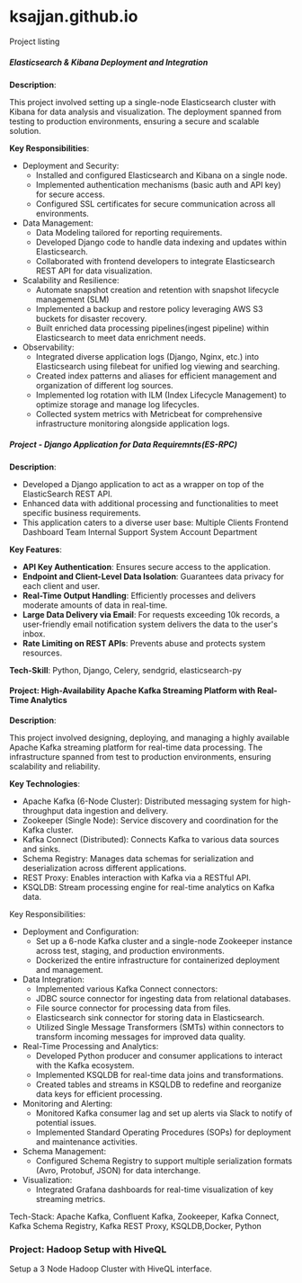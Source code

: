 # ksajjan.github.io
Project listing 

##### Elasticsearch & Kibana Deployment and Integration

**Description**:

This project involved setting up a single-node Elasticsearch cluster with Kibana for data analysis and visualization. The deployment spanned from testing to production environments, ensuring a secure and scalable solution.

**Key Responsibilities**:

* Deployment and Security:
	* Installed and configured Elasticsearch and Kibana on a single node.
	* Implemented authentication mechanisms (basic auth and API key) for secure access.
	* Configured SSL certificates for secure communication across all environments.
* Data Management:
	* Data Modeling tailored for reporting requirements.
	* Developed Django code to handle data indexing and updates within Elasticsearch.
	* Collaborated with frontend developers to integrate Elasticsearch REST API for data visualization.
* Scalability and Resilience:
	* Automate snapshot creation and retention with snapshot lifecycle management (SLM)
	* Implemented a backup and restore policy leveraging AWS S3 buckets for disaster recovery.
	* Built enriched data processing pipelines(ingest pipeline) within Elasticsearch to meet data enrichment needs.
* Observability:
	* Integrated diverse application logs (Django, Nginx, etc.) into Elasticsearch using filebeat for unified log viewing and searching.
	* Created index patterns and aliases for efficient management and organization of different log sources.
	* Implemented log rotation with ILM (Index Lifecycle Management) to optimize storage and manage log lifecycles.
	* Collected system metrics with Metricbeat for comprehensive infrastructure monitoring alongside application logs.


##### Project - Django Application for Data Requiremnts(ES-RPC)

**Description**:

* Developed a Django application to act as a wrapper on top of the ElasticSearch REST API.
* Enhanced data with additional processing and functionalities to meet specific business requirements.
* This application caters to a diverse user base:
	Multiple Clients
	Frontend Dashboard Team
	Internal Support System
	Account Department

**Key Features**:

* **API Key Authentication**: Ensures secure access to the application.
* **Endpoint and Client-Level Data Isolation**: Guarantees data privacy for each client and user.
* **Real-Time Output Handling**: Efficiently processes and delivers moderate amounts of data in real-time.
* **Large Data Delivery via Email**: For requests exceeding 10k records, a user-friendly email notification system delivers the data to the user's inbox.
* **Rate Limiting on REST APIs**: Prevents abuse and protects system resources.

**Tech-Skill**: Python, Django, Celery, sendgrid, elasticsearch-py


#### Project: High-Availability Apache Kafka Streaming Platform with Real-Time Analytics


**Description**:

This project involved designing, deploying, and managing a highly available Apache Kafka streaming platform for real-time data processing. The infrastructure spanned from test to production environments, ensuring scalability and reliability.

**Key Technologies**:

* Apache Kafka (6-Node Cluster): Distributed messaging system for high-throughput data ingestion and delivery.
* Zookeeper (Single Node): Service discovery and coordination for the Kafka cluster.
* Kafka Connect (Distributed): Connects Kafka to various data sources and sinks.
* Schema Registry: Manages data schemas for serialization and deserialization across different applications.
* REST Proxy: Enables interaction with Kafka via a RESTful API.
* KSQLDB: Stream processing engine for real-time analytics on Kafka data.

Key Responsibilities:

* Deployment and Configuration:
	* Set up a 6-node Kafka cluster and a single-node Zookeeper instance across test, staging, and production environments.
	* Dockerized the entire infrastructure for containerized deployment and management.
* Data Integration:
	* Implemented various Kafka Connect connectors:
	* JDBC source connector for ingesting data from relational databases.
	* File source connector for processing data from files.
	* Elasticsearch sink connector for storing data in Elasticsearch.
	* Utilized Single Message Transformers (SMTs) within connectors to transform incoming messages for improved data quality.
* Real-Time Processing and Analytics:
	* Developed Python producer and consumer applications to interact with the Kafka ecosystem.
	* Implemented KSQLDB for real-time data joins and transformations.
	* Created tables and streams in KSQLDB to redefine and reorganize data keys for efficient processing.
* Monitoring and Alerting:
	* Monitored Kafka consumer lag and set up alerts via Slack to notify of potential issues.
	* Implemented Standard Operating Procedures (SOPs) for deployment and maintenance activities.
* Schema Management:
	* Configured Schema Registry to support multiple serialization formats (Avro, Protobuf, JSON) for data interchange.
* Visualization:
	* Integrated Grafana dashboards for real-time visualization of key streaming metrics.

Tech-Stack: Apache Kafka, Confluent Kafka, Zookeeper, Kafka Connect, Kafka Schema Registry, Kafka REST Proxy, KSQLDB,Docker, Python


### Project: Hadoop Setup with HiveQL 

Setup a 3 Node Hadoop Cluster with HiveQL interface.